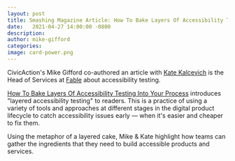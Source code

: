 ```yaml
---
layout: post
title: Smashing Magazine Article: How To Bake Layers Of Accessibility Testing Into Your Process
date:   2021-04-27 14:00:00 -0800
description: 
author: mike-gifford
categories: 
image: card-power.png
---
```


CivicAction's Mike Gifford co-authored an article with [Kate Kalcevich](https://twitter.com/katekalcevich) is the Head of Services at [Fable](https://makeitfable.com/) about accessibility testing. 

[How To Bake Layers Of Accessibility Testing Into Your Process](https://www.smashingmagazine.com/2021/04/bake-layers-accessibility-testing-process/) introduces "layered accessibility testing" to readers. This is a practice of using a variety of tools and approaches at different stages in the digital product lifecycle to catch accessibility issues early — when it's easier and cheaper to fix them.

Using the metaphor of a layered cake, Mike & Kate highlight how teams can gather the ingredients that they need to build accessible products and services. 

